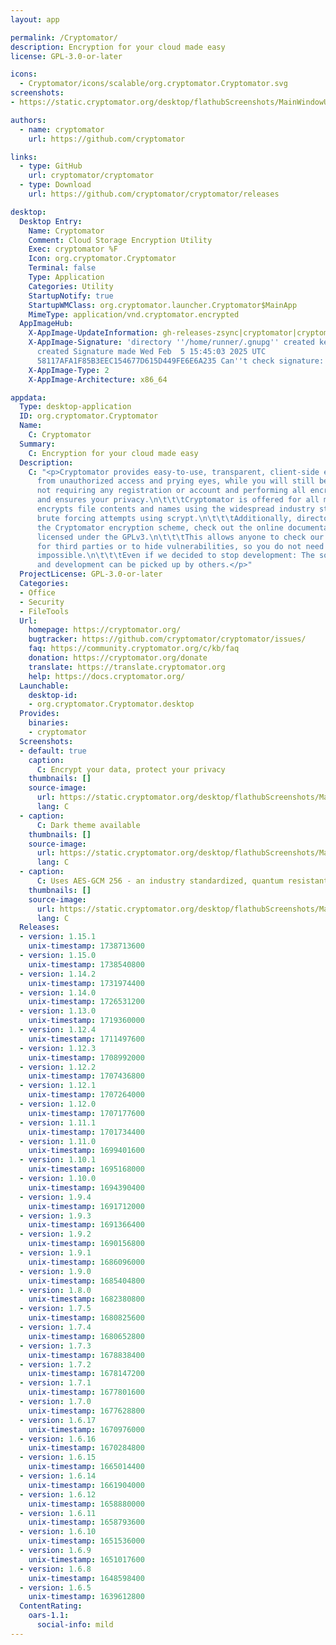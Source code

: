 ```yaml
---
layout: app

permalink: /Cryptomator/
description: Encryption for your cloud made easy
license: GPL-3.0-or-later

icons:
  - Cryptomator/icons/scalable/org.cryptomator.Cryptomator.svg
screenshots:
- https://static.cryptomator.org/desktop/flathubScreenshots/MainWindowUnlocked_light.png

authors:
  - name: cryptomator
    url: https://github.com/cryptomator

links:
  - type: GitHub
    url: cryptomator/cryptomator
  - type: Download
    url: https://github.com/cryptomator/cryptomator/releases

desktop:
  Desktop Entry:
    Name: Cryptomator
    Comment: Cloud Storage Encryption Utility
    Exec: cryptomator %F
    Icon: org.cryptomator.Cryptomator
    Terminal: false
    Type: Application
    Categories: Utility
    StartupNotify: true
    StartupWMClass: org.cryptomator.launcher.Cryptomator$MainApp
    MimeType: application/vnd.cryptomator.encrypted
  AppImageHub:
    X-AppImage-UpdateInformation: gh-releases-zsync|cryptomator|cryptomator|latest|cryptomator-*-x86_64.AppImage.zsync
    X-AppImage-Signature: 'directory ''/home/runner/.gnupg'' created keybox ''/home/runner/.gnupg/pubring.kbx''
      created Signature made Wed Feb  5 15:45:03 2025 UTC                using RSA key
      58117AFA1F85B3EEC154677D615D449FE6E6A235 Can''t check signature: No public key'
    X-AppImage-Type: 2
    X-AppImage-Architecture: x86_64

appdata:
  Type: desktop-application
  ID: org.cryptomator.Cryptomator
  Name:
    C: Cryptomator
  Summary:
    C: Encryption for your cloud made easy
  Description:
    C: "<p>Cryptomator provides easy-to-use, transparent, client-side encryption for your cloud.\n\t\t\tIt protects your documents
      from unauthorized access and prying eyes, while you will still be able to view and edit your documents locally.\n\t\t\tBy
      not requiring any registration or account and performing all encryption locally, it gives you back control over your data
      and ensures your privacy.\n\t\t\tCryptomator is offered for all major platforms (including Android and iOS).</p>\n<p>Cryptomator
      encrypts file contents and names using the widespread industry standard AES.\n\t\t\tYour passphrase is protected against
      brute forcing attempts using scrypt.\n\t\t\tAdditionally, directory structures get obfuscated.\n\t\t\tFor more info about
      the Cryptomator encryption scheme, check out the online documentation.</p>\n<p>Cryptomator is a free and open-source software
      licensed under the GPLv3.\n\t\t\tThis allows anyone to check our code.\n\t\t\tThus, it is impossible to introduce backdoors
      for third parties or to hide vulnerabilities, so you do not need to trust Cryptomator.\n\t\t\tAlso, vendor lock-ins are
      impossible.\n\t\t\tEven if we decided to stop development: The source code is already cloned by hundreds of other developers
      and development can be picked up by others.</p>"
  ProjectLicense: GPL-3.0-or-later
  Categories:
  - Office
  - Security
  - FileTools
  Url:
    homepage: https://cryptomator.org/
    bugtracker: https://github.com/cryptomator/cryptomator/issues/
    faq: https://community.cryptomator.org/c/kb/faq
    donation: https://cryptomator.org/donate
    translate: https://translate.cryptomator.org
    help: https://docs.cryptomator.org/
  Launchable:
    desktop-id:
    - org.cryptomator.Cryptomator.desktop
  Provides:
    binaries:
    - cryptomator
  Screenshots:
  - default: true
    caption:
      C: Encrypt your data, protect your privacy
    thumbnails: []
    source-image:
      url: https://static.cryptomator.org/desktop/flathubScreenshots/MainWindowUnlocked_light.png
      lang: C
  - caption:
      C: Dark theme available
    thumbnails: []
    source-image:
      url: https://static.cryptomator.org/desktop/flathubScreenshots/MainWindowUnlock_dark.png
      lang: C
  - caption:
      C: Uses AES-GCM 256 - an industry standardized, quantum resistant encryption
    thumbnails: []
    source-image:
      url: https://static.cryptomator.org/desktop/flathubScreenshots/MainWindowUnlockDialog_light.png
      lang: C
  Releases:
  - version: 1.15.1
    unix-timestamp: 1738713600
  - version: 1.15.0
    unix-timestamp: 1738540800
  - version: 1.14.2
    unix-timestamp: 1731974400
  - version: 1.14.0
    unix-timestamp: 1726531200
  - version: 1.13.0
    unix-timestamp: 1719360000
  - version: 1.12.4
    unix-timestamp: 1711497600
  - version: 1.12.3
    unix-timestamp: 1708992000
  - version: 1.12.2
    unix-timestamp: 1707436800
  - version: 1.12.1
    unix-timestamp: 1707264000
  - version: 1.12.0
    unix-timestamp: 1707177600
  - version: 1.11.1
    unix-timestamp: 1701734400
  - version: 1.11.0
    unix-timestamp: 1699401600
  - version: 1.10.1
    unix-timestamp: 1695168000
  - version: 1.10.0
    unix-timestamp: 1694390400
  - version: 1.9.4
    unix-timestamp: 1691712000
  - version: 1.9.3
    unix-timestamp: 1691366400
  - version: 1.9.2
    unix-timestamp: 1690156800
  - version: 1.9.1
    unix-timestamp: 1686096000
  - version: 1.9.0
    unix-timestamp: 1685404800
  - version: 1.8.0
    unix-timestamp: 1682380800
  - version: 1.7.5
    unix-timestamp: 1680825600
  - version: 1.7.4
    unix-timestamp: 1680652800
  - version: 1.7.3
    unix-timestamp: 1678838400
  - version: 1.7.2
    unix-timestamp: 1678147200
  - version: 1.7.1
    unix-timestamp: 1677801600
  - version: 1.7.0
    unix-timestamp: 1677628800
  - version: 1.6.17
    unix-timestamp: 1670976000
  - version: 1.6.16
    unix-timestamp: 1670284800
  - version: 1.6.15
    unix-timestamp: 1665014400
  - version: 1.6.14
    unix-timestamp: 1661904000
  - version: 1.6.12
    unix-timestamp: 1658880000
  - version: 1.6.11
    unix-timestamp: 1658793600
  - version: 1.6.10
    unix-timestamp: 1651536000
  - version: 1.6.9
    unix-timestamp: 1651017600
  - version: 1.6.8
    unix-timestamp: 1648598400
  - version: 1.6.5
    unix-timestamp: 1639612800
  ContentRating:
    oars-1.1:
      social-info: mild
---
```

